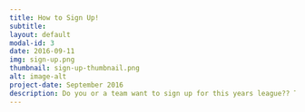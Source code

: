```yaml
---
title: How to Sign Up!
subtitle:
layout: default
modal-id: 3
date: 2016-09-11
img: sign-up.png
thumbnail: sign-up-thumbnail.png
alt: image-alt
project-date: September 2016
description: Do you or a team want to sign up for this years league?? Then you are in the right place my friend! All you need to do is fill out the form in the Contact section down below. If you are signing up as an individual and are looking for a team to play with, then in the "Your Message" section copy/paste and fill out the following. _1._ Gender 2. Coed/All-Male/All-Female 3. Age 4. Experience 5. Position(s) . If you are signing up as a team, then in the "Your Message" section copy/paste and fill out the following. 1. Coed/All-Male/All-Female 2. Team Name 3. Team Members {Name, Gender, Experience, Position(s), Email, Phone Number}. Make sure to fill the last part out for each member on your team. Once we receive all of your information, we will send a confirmation email letting you know we have received your submission. Once we process all of either your team information or individual information, we will reach back out to you to let you know that your registration has been approved as a team and if we have found a spot on a team for you as an individual. If you have any further questions, make sure to include that in your message to us and we will answer it right away! Cannot wait to hear from y'all and get some teams signed up and put together!
---
```

